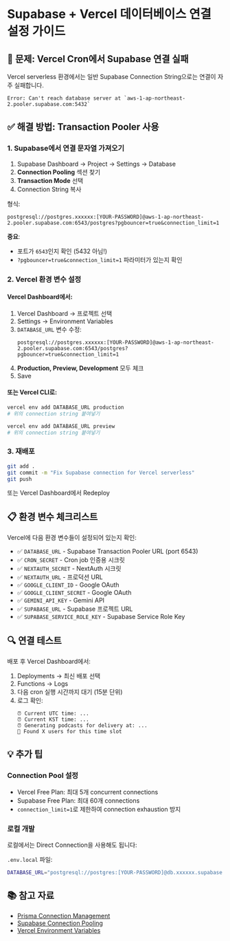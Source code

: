 # Supabase + Vercel 데이터베이스 연결 설정 가이드

## 🚨 문제: Vercel Cron에서 Supabase 연결 실패

Vercel serverless 환경에서는 일반 Supabase Connection String으로는 연결이 자주 실패합니다.

```
Error: Can't reach database server at `aws-1-ap-northeast-2.pooler.supabase.com:5432`
```

## ✅ 해결 방법: Transaction Pooler 사용

### 1. Supabase에서 연결 문자열 가져오기

1. Supabase Dashboard → Project → Settings → Database
2. **Connection Pooling** 섹션 찾기
3. **Transaction Mode** 선택
4. Connection String 복사

형식:
```
postgresql://postgres.xxxxxx:[YOUR-PASSWORD]@aws-1-ap-northeast-2.pooler.supabase.com:6543/postgres?pgbouncer=true&connection_limit=1
```

**중요**: 
- 포트가 `6543`인지 확인 (5432 아님!)
- `?pgbouncer=true&connection_limit=1` 파라미터가 있는지 확인

### 2. Vercel 환경 변수 설정

#### Vercel Dashboard에서:

1. Vercel Dashboard → 프로젝트 선택
2. Settings → Environment Variables
3. `DATABASE_URL` 변수 수정:
   ```
   postgresql://postgres.xxxxxx:[YOUR-PASSWORD]@aws-1-ap-northeast-2.pooler.supabase.com:6543/postgres?pgbouncer=true&connection_limit=1
   ```
4. **Production, Preview, Development** 모두 체크
5. Save

#### 또는 Vercel CLI로:

```bash
vercel env add DATABASE_URL production
# 위의 connection string 붙여넣기

vercel env add DATABASE_URL preview
# 위의 connection string 붙여넣기
```

### 3. 재배포

```bash
git add .
git commit -m "Fix Supabase connection for Vercel serverless"
git push
```

또는 Vercel Dashboard에서 Redeploy

## 📋 환경 변수 체크리스트

Vercel에 다음 환경 변수들이 설정되어 있는지 확인:

- ✅ `DATABASE_URL` - Supabase Transaction Pooler URL (port 6543)
- ✅ `CRON_SECRET` - Cron job 인증용 시크릿
- ✅ `NEXTAUTH_SECRET` - NextAuth 시크릿
- ✅ `NEXTAUTH_URL` - 프로덕션 URL
- ✅ `GOOGLE_CLIENT_ID` - Google OAuth
- ✅ `GOOGLE_CLIENT_SECRET` - Google OAuth
- ✅ `GEMINI_API_KEY` - Gemini API
- ✅ `SUPABASE_URL` - Supabase 프로젝트 URL
- ✅ `SUPABASE_SERVICE_ROLE_KEY` - Supabase Service Role Key

## 🔍 연결 테스트

배포 후 Vercel Dashboard에서:
1. Deployments → 최신 배포 선택
2. Functions → Logs
3. 다음 cron 실행 시간까지 대기 (15분 단위)
4. 로그 확인:
   ```
   ⏰ Current UTC time: ...
   ⏰ Current KST time: ...
   ⏰ Generating podcasts for delivery at: ...
   👥 Found X users for this time slot
   ```

## 💡 추가 팁

### Connection Pool 설정

- Vercel Free Plan: 최대 5개 concurrent connections
- Supabase Free Plan: 최대 60개 connections
- `connection_limit=1`로 제한하여 connection exhaustion 방지

### 로컬 개발

로컬에서는 Direct Connection을 사용해도 됩니다:

`.env.local` 파일:
```bash
DATABASE_URL="postgresql://postgres:[YOUR-PASSWORD]@db.xxxxxx.supabase.co:5432/postgres"
```

## 📚 참고 자료

- [Prisma Connection Management](https://www.prisma.io/docs/guides/performance-and-optimization/connection-management)
- [Supabase Connection Pooling](https://supabase.com/docs/guides/database/connecting-to-postgres#connection-pool)
- [Vercel Environment Variables](https://vercel.com/docs/concepts/projects/environment-variables)

